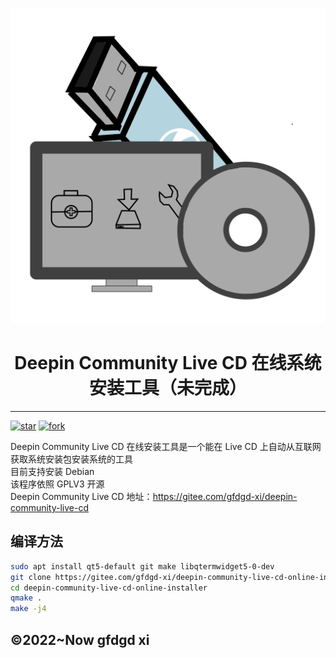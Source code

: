 <p width=100px align="center"><img src="icon.svg"></p>
<h1 align="center">Deepin Community Live CD 在线系统安装工具（未完成）</h1>
<hr>
<a href='https://gitee.com/gfdgd-xi/deepin-community-live-cd-online-installer/stargazers'><img src='https://gitee.com/gfdgd-xi/deepin-community-live-cd-online-installer/badge/star.svg?theme=dark' alt='star'></img></a>
<a href='https://gitee.com/gfdgd-xi/deepin-community-live-cd-online-installer/members'><img src='https://gitee.com/gfdgd-xi/deepin-community-live-cd-online-installer/badge/fork.svg?theme=dark' alt='fork'></img></a>  


Deepin Community Live CD 在线安装工具是一个能在 Live CD 上自动从互联网获取系统安装包安装系统的工具  
目前支持安装 Debian  
该程序依照 GPLV3 开源  
Deepin Community Live CD 地址：https://gitee.com/gfdgd-xi/deepin-community-live-cd  

## 编译方法
```bash
sudo apt install qt5-default git make libqtermwidget5-0-dev
git clone https://gitee.com/gfdgd-xi/deepin-community-live-cd-online-installer
cd deepin-community-live-cd-online-installer
qmake .
make -j4
```

## ©2022~Now gfdgd xi
